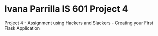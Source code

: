 # Ivana Parrilla IS 601 Project 4
Project 4 - Assignment using Hackers and Slackers - Creating your First Flask Application